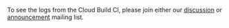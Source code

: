 To see the logs from the Cloud Build CI, please join either our [discussion](https://groups.google.com/a/tensorflow.org/forum/#!forum/tfjs) or [announcement](https://groups.google.com/a/tensorflow.org/forum/#!forum/tfjs-announce) mailing list.